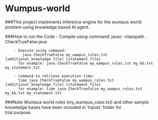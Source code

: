 # Wumpus-world
###This project implements inference engine for the wumpus world problem using knowledge based AI agent.

###How to run the Code
        - Compile using command:
          javac -classpath . CheckTrueFalse.java
	
        - Execute using command:
	        java CheckTrueFalse my_wampus_rules.txt [additional_knowledge_file] [statement_file] 
          for example: java CheckTrueFalse my_wampus_rules.txt my_kb.txt my_statement.txt

        - Command to retrieve execution time:
          time java CheckTrueFalse my_wampus_rules.txt [additional_knowledge_file] [statement_file]  
          for example: time java CheckTrueFalse my_wampus_rules.txt my_kb.txt my_statement.txt
          
###Note
        Wumpus world rules (my_wampus_rules.txt) and other sample knowledge bases have been included in 'Inputs' folder for  
        trial purpose.

